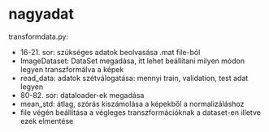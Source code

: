# nagyadat

transformdata.py:
- 16-21. sor: szükséges adatok beolvasása .mat file-ból
- ImageDataset: DataSet megadása, itt lehet beállítani milyen módon legyen transzformálva a képek
- read_data: adatok szétválogatása: mennyi train, validation, test adat legyen
- 80-82. sor: dataloader-ek megadása
- mean_std: átlag, szórás kiszámolása a képekből a normalizáláshoz
- file végén beállítása a végleges transzformációknak a dataset-en illetve ezek elmentése
